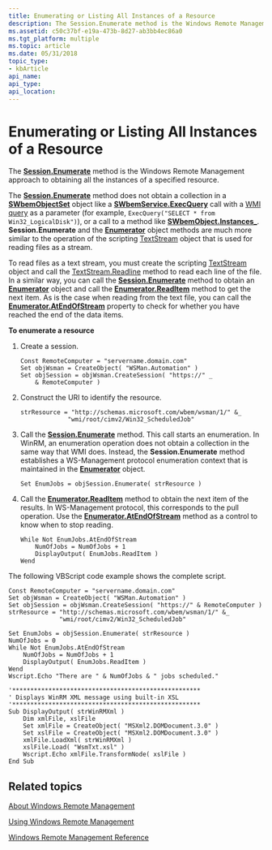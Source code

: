 ```yaml
---
title: Enumerating or Listing All Instances of a Resource
description: The Session.Enumerate method is the Windows Remote Management approach to obtaining all the instances of a specified resource.
ms.assetid: c50c37bf-e19a-473b-8d27-ab3bb4ec86a0
ms.tgt_platform: multiple
ms.topic: article
ms.date: 05/31/2018
topic_type: 
- kbArticle
api_name: 
api_type: 
api_location: 
---
```


# Enumerating or Listing All Instances of a Resource

The [**Session.Enumerate**](session-enumerate.md) method is the Windows Remote Management approach to obtaining all the instances of a specified resource.

The [**Session.Enumerate**](session-enumerate.md) method does not obtain a collection in a [**SWbemObjectSet**](https://docs.microsoft.com/windows/desktop/WmiSdk/swbemobjectset) object like a [**SWbemService.ExecQuery**](https://docs.microsoft.com/windows/desktop/WmiSdk/swbemservices-execquery) call with a [WMI query](https://docs.microsoft.com/windows/desktop/WmiSdk/querying-wmi) as a parameter (for example, `ExecQuery("SELECT * from Win32_LogicalDisk")`), or a call to a method like [**SWbemObject.Instances\_**](https://docs.microsoft.com/windows/desktop/WmiSdk/swbemobject-instances-). **Session.Enumerate** and the [**Enumerator**](enumerator.md) object methods are much more similar to the operation of the scripting [TextStream](https://docs.microsoft.com/previous-versions//312a5kbt(v=vs.85)) object that is used for reading files as a stream.

To read files as a text stream, you must create the scripting [TextStream](https://docs.microsoft.com/previous-versions//312a5kbt(v=vs.85)) object and call the [TextStream.Readline](https://docs.microsoft.com/previous-versions//h7se9d4f(v=vs.85)) method to read each line of the file. In a similar way, you can call the [**Session.Enumerate**](session-enumerate.md) method to obtain an [**Enumerator**](enumerator.md) object and call the [**Enumerator.ReadItem**](enumerator-readitem.md) method to get the next item. As is the case when reading from the text file, you can call the [**Enumerator.AtEndOfStream**](enumerator-atendofstream.md) property to check for whether you have reached the end of the data items.

**To enumerate a resource**

1.  Create a session.

    ```VB
    Const RemoteComputer = "servername.domain.com"
    Set objWsman = CreateObject( "WSMan.Automation" )
    Set objSession = objWsman.CreateSession( "https://" _
        & RemoteComputer )
    ```

    

2.  Construct the URI to identify the resource.

    ```VB
    strResource = "http://schemas.microsoft.com/wbem/wsman/1/" &_
                 "wmi/root/cimv2/Win32_ScheduledJob"
    ```

    

3.  Call the [**Session.Enumerate**](session-enumerate.md) method. This call starts an enumeration. In WinRM, an enumeration operation does not obtain a collection in the same way that WMI does. Instead, the **Session.Enumerate** method establishes a WS-Management protocol enumeration context that is maintained in the [**Enumerator**](enumerator.md) object.

    ```VB
    Set EnumJobs = objSession.Enumerate( strResource )
    ```

    

4.  Call the [**Enumerator.ReadItem**](enumerator-readitem.md) method to obtain the next item of the results. In WS-Management protocol, this corresponds to the pull operation. Use the [**Enumerator.AtEndOfStream**](enumerator-atendofstream.md) method as a control to know when to stop reading.

    ```VB
    While Not EnumJobs.AtEndOfStream
        NumOfJobs = NumOfJobs + 1
        DisplayOutput( EnumJobs.ReadItem ) 
    Wend
    ```

    

The following VBScript code example shows the complete script.


```VB
Const RemoteComputer = "servername.domain.com"
Set objWsman = CreateObject( "WSMan.Automation" )
Set objSession = objWsman.CreateSession( "https://" & RemoteComputer )
strResource = "http://schemas.microsoft.com/wbem/wsman/1/" &_
              "wmi/root/cimv2/Win32_ScheduledJob"

Set EnumJobs = objSession.Enumerate( strResource )
NumOfJobs = 0
While Not EnumJobs.AtEndOfStream
    NumOfJobs = NumOfJobs + 1
    DisplayOutput( EnumJobs.ReadItem ) 
Wend
Wscript.Echo "There are " & NumOfJobs & " jobs scheduled."

'****************************************************
' Displays WinRM XML message using built-in XSL
'****************************************************
Sub DisplayOutput( strWinRMXml )
    Dim xmlFile, xslFile
    Set xmlFile = CreateObject( "MSXml2.DOMDocument.3.0" ) 
    Set xslFile = CreateObject( "MSXml2.DOMDocument.3.0" )
    xmlFile.LoadXml( strWinRMXml )
    xslFile.Load( "WsmTxt.xsl" )
    Wscript.Echo xmlFile.TransformNode( xslFile ) 
End Sub
```



## Related topics

<dl> <dt>

[About Windows Remote Management](about-windows-remote-management.md)
</dt> <dt>

[Using Windows Remote Management](using-windows-remote-management.md)
</dt> <dt>

[Windows Remote Management Reference](windows-remote-management-reference.md)
</dt> </dl>

 

 




